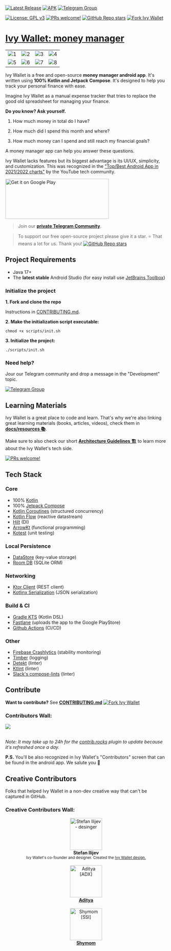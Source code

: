 [![Latest Release](https://img.shields.io/github/v/release/Ivy-Apps/ivy-wallet)](https://github.com/Ivy-Apps/ivy-wallet/releases)
[![APK](https://github.com/Ivy-Apps/ivy-wallet/actions/workflows/apk.yml/badge.svg)](https://github.com/Ivy-Apps/ivy-wallet/actions/workflows/apk.yml)
[![Telegram Group](https://img.shields.io/badge/Telegram-2CA5E0?style=for-the-badge&logo=telegram&logoColor=white)](https://t.me/+ETavgioAvWg4NThk)

[![License: GPL v3](https://img.shields.io/badge/License-GPLv3-blue.svg)](https://www.gnu.org/licenses/gpl-3.0)
[![PRs welcome!](https://img.shields.io/badge/PRs-welcome-brightgreen.svg)](https://github.com/Ivy-Apps/ivy-wallet/blob/main/CONTRIBUTING.md)
[![GitHub Repo stars](https://img.shields.io/github/stars/Ivy-Apps/ivy-wallet?style=social)](https://github.com/Ivy-Apps/ivy-wallet/stargazers)
[![Fork Ivy Wallet](https://img.shields.io/github/forks/Ivy-Apps/ivy-wallet?logo=github&style=social)](https://github.com/Ivy-Apps/ivy-wallet/fork)

# [Ivy Wallet: money manager](https://play.google.com/store/apps/details?id=com.ivy.wallet)

|          |             |                |       |
| :---:    |    :----:   |          :---: | :---: |
| ![1](https://user-images.githubusercontent.com/5564499/189540998-4d6cdcd3-ab4d-40f7-85d4-c82fe8a017d1.png) | ![2](https://user-images.githubusercontent.com/5564499/189541011-1ebbd8b6-50fe-432a-91e2-59206efe99ce.png) | ![3](https://user-images.githubusercontent.com/5564499/189541023-35e7f163-d639-4466-9a91-c56890d5a28e.png) | ![4](https://user-images.githubusercontent.com/5564499/189541027-d352314c-fd5c-43eb-82ad-4aba14c7b0fa.png)
| ![5](https://user-images.githubusercontent.com/5564499/189541030-1a0d7948-33af-420b-b126-936d0211c93f.png) | ![6](https://user-images.githubusercontent.com/5564499/189541035-621c4511-5ec7-4d3f-b08e-925d8da95472.png) |![7](https://user-images.githubusercontent.com/5564499/189541127-7adf5bfa-0652-461c-80f1-076b7179eb6c.png) | ![8](https://user-images.githubusercontent.com/5564499/189541040-7cab633e-be4c-40b2-a2c6-890a15edf805.png)

Ivy Wallet is a free and open-source **money manager android app**. It's written using **100% Kotlin and Jetpack Compose**. It's designed to help you track your personal finance with ease.

Imagine Ivy Wallet as a manual expense tracker that tries to replace the good old spreadsheet for managing your finance.

**Do you know? Ask yourself.**

1) How much money in total do I have?

2) How much did I spend this month and where?

3) How much money can I spend and still reach my financial goals?

A money manager app can help you answer these questions.

Ivy Wallet lacks features but its biggest advantage is its UI/UX, simplicity, and customization. This was recognized in the ["Top/Best Android App in 2021/2022 charts"](https://youtube.com/playlist?list=PLguJN0waG1-eSzKMuFMIULrR3MlqJ3cAE) by the YouTube tech community.

<a href='https://play.google.com/store/apps/details?id=com.ivy.wallet&utm_source=github&pcampaignid=pcampaignidMKT-Other-global-all-co-prtnr-py-PartBadge-Mar2515-1'><img alt='Get it on Google Play' src='https://play.google.com/intl/en_us/badges/static/images/badges/en_badge_web_generic.png' width="323" height="125"/></a>

> Join our **[private Telegram Community](https://t.me/+ETavgioAvWg4NThk)**.

> To support our free open-source project please give it a star. ⭐
> That means a lot for us. Thank you! [![GitHub Repo stars](https://img.shields.io/github/stars/Ivy-Apps/ivy-wallet?style=social)](https://github.com/Ivy-Apps/ivy-wallet/stargazers)

## Project Requirements

- Java 17+
- The **latest stable** Android Studio (for easy install use [JetBrains Toolbox](https://www.jetbrains.com/toolbox-app/))

### Initialize the project

**1. Fork and clone the repo**

Instructions in [CONTRIBUTING.md](./CONTRIBUTING.md).

**2. Make the initialization script executable:**
```
chmod +x scripts/init.sh
```

**3. Initialize the project:**
```
./scripts/init.sh
```

### Need help?

Jour our Telegram community and drop a message in the "Development" topic.

[![Telegram Group](https://img.shields.io/badge/Telegram-2CA5E0?style=for-the-badge&logo=telegram&logoColor=white)](https://t.me/+ETavgioAvWg4NThk)

## Learning Materials

Ivy Wallet is a great place to code and learn. That's why we're also linking great learning materials (books, articles, videos), check them in **[docs/resources 📚](docs/resources/)**.

Make sure to also check our short **[Architecture Guidelines 🏗️](docs/Architecture.md)** to learn more about the Ivy Wallet's tech side.

[![PRs welcome!](https://img.shields.io/badge/PRs-welcome-brightgreen.svg)](https://github.com/Ivy-Apps/ivy-wallet/blob/main/CONTRIBUTING.md)

## Tech Stack

### Core

- 100% [Kotlin](https://kotlinlang.org/)
- 100% [Jetpack Compose](https://developer.android.com/jetpack/compose)
- [Kotlin Coroutines](https://kotlinlang.org/docs/coroutines-overview.html) (structured concurrency)
- [Kotlin Flow](https://kotlinlang.org/docs/flow.html) (reactive datastream)
- [Hilt](https://dagger.dev/hilt/) (DI)
- [ArrowKt](https://arrow-kt.io/) (functional programming)
- [Kotest](https://kotest.io/) (unit testing)

### Local Persistence
- [DataStore](https://developer.android.com/topic/libraries/architecture/datastore) (key-value storage)
- [Room DB](https://developer.android.com/training/data-storage/room) (SQLite ORM)

### Networking
- [Ktor Client](https://ktor.io/docs/getting-started-ktor-client.html) (REST client)
- [Kotlinx Serialization](https://github.com/Kotlin/kotlinx.serialization) (JSON serialization)

### Build & CI
- [Gradle KTS](https://docs.gradle.org/current/userguide/kotlin_dsl.html) (Kotlin DSL)
- [Fastlane](https://fastlane.tools/) (uploads the app to the Google PlayStore)
- [Github Actions](https://github.com/Ivy-Apps/ivy-wallet/actions) (CI/CD)

### Other
- [Firebase Crashlytics](https://firebase.google.com/products/crashlytics) (stability monitoring)
- [Timber](https://github.com/JakeWharton/timber) (logging)
- [Detekt](https://github.com/detekt/detekt) (linter)
- [Ktlint](https://github.com/pinterest/ktlint) (linter)
- [Slack's compose-lints](https://slackhq.github.io/compose-lints/) (linter)

## Contribute

**Want to contribute?** See **[CONTRIBUTING.md](/CONTRIBUTING.md)** [![Fork Ivy Wallet](https://img.shields.io/github/forks/Ivy-Apps/ivy-wallet?logo=github&style=social)](https://github.com/Ivy-Apps/ivy-wallet/fork)

### Contributors Wall:

<a href="https://github.com/ILIYANGERMANOV/ivy-wallet/graphs/contributors">
  <img src="https://contrib.rocks/image?repo=ILIYANGERMANOV/ivy-wallet" />
</a>
<br>
<br>

_Note: It may take up to 24h for the [contrib.rocks](https://contrib.rocks/preview?repo=ILIYANGERMANOV%2Fivy-wallet) plugin to update because it's refreshed once a day._ 

**P.S.** You'll be also recognized in Ivy Wallet's "Contributors" screen that can be found in the android app. We salute you 👏

## Creative Contributors

Folks that helped Ivy Wallet in a non-dev creative way that can't be captured in GitHub.

### Creative Contributors Wall:

<!-- <div align="center">
  <a href="URL_TO_CONTRIBUTION">
    <img src="URL_TO_PERSONS_PHOTO" width="100px;" alt="PERSON'S PHOTO"/><br>
    <strong>USERNAME</strong><br>
    <small>MESSAGE_FOR_THEIR_CONTRIBUTION</small>
  </a>
</div> -->

<div align="center">
    <img src="https://media.licdn.com/dms/image/D4D03AQGiFQMobe7CmA/profile-displayphoto-shrink_400_400/0/1690718245199?e=1698883200&v=beta&t=rMTp7gOVZKqWx3Dcj6vKGkjwKgKi5NShXEXMRtne8KU" width="100px;" alt="Stefan Ilijev - desinger"/><br>
    <strong>Stefan Ilijev</strong><br>
    <small>Ivy Wallet's co-founder and designer. Created the <a href="https://www.figma.com/file/kSwIa07jcHEHZXo6rzx7dn/Design-System?node-id=0%3A1&mode=dev">Ivy Wallet design.</a></small>
    <br/>
    <br/>
</div>

<div align="center">
    <img src="https://cdn.aditya.tk/img/aditya.jpg" width="100px;" alt="Aditya [ADX]"/><br>
    <strong><a href="https://aditya.tk" >Aditya</a> </strong><br>
    <br/>
</div>

<div align="center">
    <img src="https://avatars.githubusercontent.com/u/130169485?v=4" width="100px;" alt="Shymom [SSI]"/><br>
    <strong><a href="https://github.com/SHYMOM" >Shymom</a> </strong><br>
    <br/>
</div>


